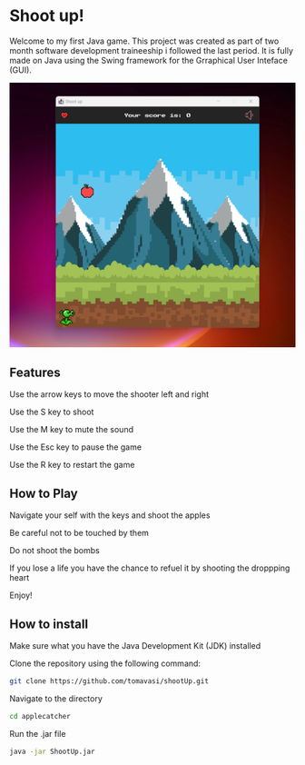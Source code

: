 # Shoot up!

Welcome to my first Java game. This project was created as part of two month software development traineeship i followed the last period. It is fully made on Java using the Swing framework for the Grraphical User Inteface (GUI).

![screenshot game](/resources/screenshot.png)

## Features

Use the arrow keys to move the shooter left and right

Use the S key to shoot

Use the M key to mute the sound

Use the Esc key to pause the game

Use the R key to restart the game

## How to Play

Navigate your self with the keys and shoot the apples

Be careful not to be touched by them

Do not shoot the bombs

If you lose a life you have the chance to refuel it by shooting the droppping heart

Enjoy!

## How to install
Make sure what you have the Java Development Kit (JDK) installed

Clone the repository using the following command:

```bash
git clone https://github.com/tomavasi/shootUp.git
```

Navigate to the directory

```bash
cd applecatcher
```

Run the .jar file

```bash
java -jar ShootUp.jar
```

